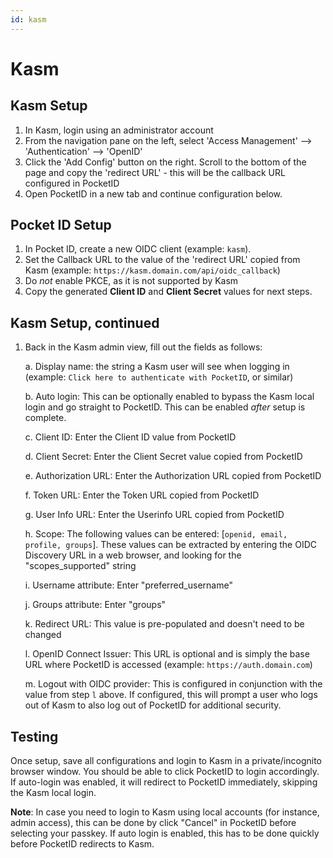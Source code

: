 ```yaml
---
id: kasm
---
```


# Kasm

## Kasm Setup
1. In Kasm, login using an administrator account
2. From the navigation pane on the left, select 'Access Management' --> 'Authentication' --> 'OpenID'
3. Click the 'Add Config' button on the right. Scroll to the bottom of the page and copy the 'redirect URL' - this will be the callback URL configured in PocketID
4. Open PocketID in a new tab and continue configuration below.

## Pocket ID Setup

1. In Pocket ID, create a new OIDC client (example: `kasm`).
2. Set the Callback URL to the value of the 'redirect URL' copied from Kasm (example: `https://kasm.domain.com/api/oidc_callback`)
3. Do *not* enable PKCE, as it is not supported by Kasm
4. Copy the generated **Client ID** and **Client Secret** values for next steps.

## Kasm Setup, continued
1. Back in the Kasm admin view, fill out the fields as follows:

    a. Display name: the string a Kasm user will see when logging in (example: `Click here to authenticate with PocketID`, or similar)

    b. Auto login: This can be optionally enabled to bypass the Kasm local login and go straight to PocketID. This can be enabled *after* setup is complete.

    c. Client ID: Enter the Client ID value from PocketID

    d. Client Secret: Enter the Client Secret value copied from PocketID

    e. Authorization URL: Enter the Authorization URL copied from PocketID

    f. Token URL: Enter the Token URL copied from PocketID

    g. User Info URL: Enter the Userinfo URL copied from PocketID

    h. Scope: The following values can be entered: [`openid, email, profile, groups`]. These values can be extracted by entering the OIDC Discovery URL in a web browser, and looking for the "scopes_supported" string

    i. Username attribute: Enter "preferred_username"

    j. Groups attribute: Enter "groups"

    k. Redirect URL: This value is pre-populated and doesn't need to be changed

    l. OpenID Connect Issuer: This URL is optional and is simply the base URL where PocketID is accessed (example: `https://auth.domain.com`)

    m. Logout with OIDC provider: This is configured in conjunction with the value from step `l` above. If configured, this will prompt a user who logs out of Kasm to also log out of PocketID for additional security.

## Testing

Once setup, save all configurations and login to Kasm in a private/incognito browser window. You should be able to click PocketID to login accordingly.  If auto-login was enabled, it will redirect to PocketID immediately, skipping the Kasm local login.

**Note**: In case you need to login to Kasm using local accounts (for instance, admin access), this can be done by click "Cancel" in PocketID before selecting your passkey. If auto login is enabled, this has to be done quickly before PocketID redirects to Kasm.
